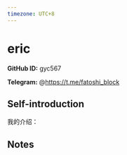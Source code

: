 ```yaml
---
timezone: UTC+8
---
```


# eric

**GitHub ID:** gyc567

**Telegram:** @https://t.me/fatoshi_block

## Self-introduction

我的介绍：

## Notes

<!-- Content_START -->


<!-- Content_END -->
